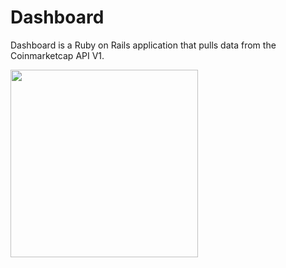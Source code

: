 # Dashboard

Dashboard is a Ruby on Rails application that pulls data from the Coinmarketcap API V1. 




<img src="prices.jpg" width="300">
